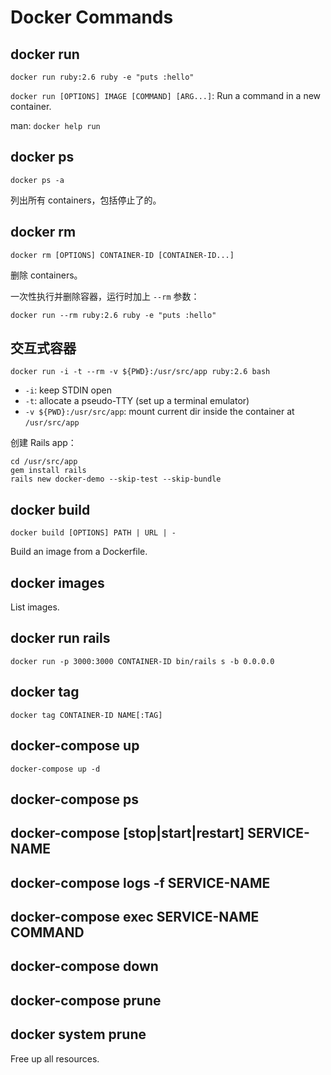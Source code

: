 # Docker Commands

## docker run

```
docker run ruby:2.6 ruby -e "puts :hello"
```

`docker run [OPTIONS] IMAGE [COMMAND] [ARG...]`: Run a command in a new container.

man: `docker help run`

## docker ps

```
docker ps -a
```

列出所有 containers，包括停止了的。

## docker rm

```
docker rm [OPTIONS] CONTAINER-ID [CONTAINER-ID...]
```

删除 containers。

一次性执行并删除容器，运行时加上 `--rm` 参数：

```
docker run --rm ruby:2.6 ruby -e "puts :hello"
```

## 交互式容器

```
docker run -i -t --rm -v ${PWD}:/usr/src/app ruby:2.6 bash
```

- `-i`: keep STDIN open
- `-t`: allocate a pseudo-TTY (set up a terminal emulator)
- `-v ${PWD}:/usr/src/app`: mount current dir inside the container at `/usr/src/app`

创建 Rails app：

```
cd /usr/src/app
gem install rails
rails new docker-demo --skip-test --skip-bundle
```

## docker build

```
docker build [OPTIONS] PATH | URL | -
```

Build an image from a Dockerfile.

## docker images

List images.

## docker run rails

```
docker run -p 3000:3000 CONTAINER-ID bin/rails s -b 0.0.0.0
```

## docker tag

```
docker tag CONTAINER-ID NAME[:TAG]
```

## docker-compose up

```
docker-compose up -d
```

## docker-compose ps

## docker-compose [stop|start|restart] SERVICE-NAME

## docker-compose logs -f SERVICE-NAME

## docker-compose exec SERVICE-NAME COMMAND

## docker-compose down

## docker-compose prune

## docker system prune

Free up all resources.
